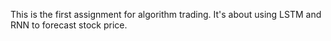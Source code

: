 This is the first assignment for algorithm trading.
It's about using LSTM and RNN to forecast stock price.

